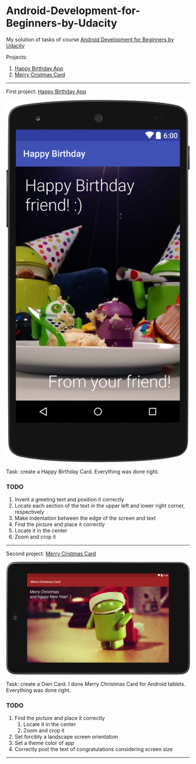 # Android-Development-for-Beginners-by-Udacity
My solution of tasks of course [Android Development for Beginners by Udacity](https://www.udacity.com/course/android-development-for-beginners--ud837)

Projects:

1. [Happy Birthday App](https://github.com/Liza-S/Android-Development-for-Beginners-by-Udacity/blob/master/PracticeSet1/HappyBirthday/README.md)
2. [Merry Cristmas Card](https://github.com/Liza-S/Android-Development-for-Beginners-by-Udacity/blob/master/PracticeSet1/MerryChristmasCard/README.md)



------------------------------------------------------------------------------------------------------------------------------------------

First project: [Happy Birthday App](https://github.com/Liza-S/Android-Development-for-Beginners-by-Udacity/blob/master/PracticeSet1/HappyBirthday/README.md)

![](https://github.com/Liza-S/Android-Development-for-Beginners-by-Udacity/blob/master/PracticeSet1/HappyBirthday/ScreenShots/ScreenShot.png)

Task: create a Happy Birthday Card. Everything was done right.

### TODO

1. Invent a greeting text and position it correctly
  1. Locate each section of the text in the upper left and lower right corner, respectively
  2. Make indentation between the edge of the screen and text
2. Find the picture and place it correctly
  1. Locate it in the center
  2. Zoom and crop it

------------------------------------------------------------------------------------------------------------------------------------------

Second project: [Merry Cristmas Card](https://github.com/Liza-S/Android-Development-for-Beginners-by-Udacity/blob/master/PracticeSet1/MerryChristmasCard/README.md)

![](https://github.com/Liza-S/Android-Development-for-Beginners-by-Udacity/blob/master/PracticeSet1/MerryChristmasCard/ScreenShots/app.png)

Task: create a Own Card. I done Merry Christmas Card for Android tablets. Everything was done right.

### TODO

1. Find the picture and place it correctly
    1. Locate it in the center
    2. Zoom and crop it
2. Set forcibly a landscape screen orientation
3. Set a theme color of app
4. Correctly post the text of congratulations considering screen size

------------------------------------------------------------------------------------------
